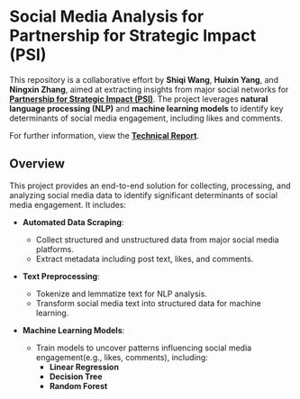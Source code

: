 # Social Media Analysis for Partnership for Strategic Impact (PSI)

This repository is a collaborative effort by **Shiqi Wang**, **Huixin Yang**, and **Ningxin Zhang**, aimed at extracting insights from major social networks for [**Partnership for Strategic Impact (PSI)**](https://impactstorycoaching.com/meet-your-coaches/). The project leverages **natural language processing (NLP)** and **machine learning models** to identify key determinants of social media engagement, including likes and comments.

For further information, view the [**Technical Report**](SocialMediaAnalysisPSI/reports/Technical%20Report.pdf).

## Overview

This project provides an end-to-end solution for collecting, processing, and analyzing social media data to identify significant determinants of social media engagement. It includes:

- **Automated Data Scraping**:
  - Collect structured and unstructured data from major social media platforms.
  - Extract metadata including post text, likes, and comments.

- **Text Preprocessing**:
  - Tokenize and lemmatize text for NLP analysis.
  - Transform social media text into structured data for machine learning.

- **Machine Learning Models**:
  - Train models to uncover patterns influencing social media engagement(e.g., likes, comments), including:
    - **Linear Regression**
    - **Decision Tree**
    - **Random Forest**
